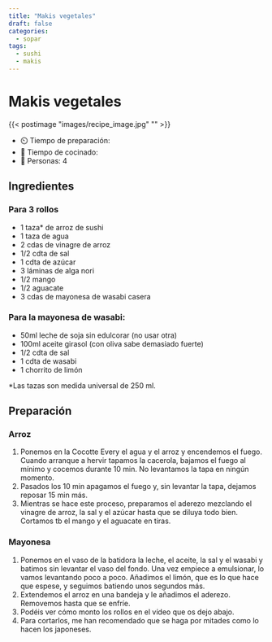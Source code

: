 ```yaml
---
title: "Makis vegetales"
draft: false 
categories: 
  - sopar 
tags: 
  - sushi
  - makis
---
```


# Makis vegetales 

{{< postimage "images/recipe_image.jpg" "" >}}


- ⏲️  Tiempo de preparación:  
- 🍳 Tiempo de cocinado:  
- 🍴 Personas: 4 

## Ingredientes

### Para 3 rollos

- 1 taza* de arroz de sushi
- 1 taza de agua
- 2 cdas de vinagre de arroz
- 1/2 cdta de sal
- 1 cdta de azúcar
- 3 láminas de alga nori
- 1/2 mango
- 1/2 aguacate
- 3 cdas de mayonesa de wasabi casera

### Para la mayonesa de wasabi:

- 50ml leche de soja sin edulcorar (no usar otra)
- 100ml aceite girasol (con oliva sabe demasiado fuerte)
- 1/2 cdta de sal
- 1 cdta de wasabi
- 1 chorrito de limón

*Las tazas son medida universal de 250 ml.

## Preparación

### Arroz

1. Ponemos en la Cocotte Every el agua y el arroz y encendemos el fuego. Cuando arranque a hervir tapamos la cacerola, bajamos el fuego al mínimo y cocemos durante 10 min. No levantamos la tapa en ningún momento.
2. Pasados los 10 min apagamos el fuego y, sin levantar la tapa, dejamos reposar 15 min más.
3. Mientras se hace este proceso, preparamos el aderezo mezclando el vinagre de arroz, la sal y el azúcar hasta que se diluya todo bien. Cortamos tb el mango y el aguacate en tiras.

### Mayonesa

1. Ponemos en el vaso de la batidora la leche, el aceite, la sal y el wasabi y batimos sin levantar el vaso del fondo. Una vez empiece a emulsionar, lo vamos levantando poco a poco. Añadimos el limón, que es lo que hace que espese, y seguimos batiendo unos segundos más.
2. Extendemos el arroz en una bandeja y le añadimos el aderezo. Removemos hasta que se enfríe.
3. Podéis ver cómo monto los rollos en el vídeo que os dejo abajo.
4. Para cortarlos, me han recomendado que se haga por mitades como lo hacen los japoneses.
